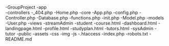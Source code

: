 -GroupProject
    -app   
        -controllers
            -_404.php
            -Home.php
        -core
            -App.php
            -config.php
            -Controller.php
            -Database.php
            -functions.php
            -init.php
            -Model.php 
        -models
            -User.php
        -views
            -streamAdmin
            -student
                -course.html
                -dashboard.html
                -landingpage.html
                -profile.html
                -studyplan.html
                -tutors.html
            -sysAdmin
            -tutor
    -public
        -assets
            -css
            -img
            -js
        -.htaccess
        -index.php
        -robots.txt
    -README.md
